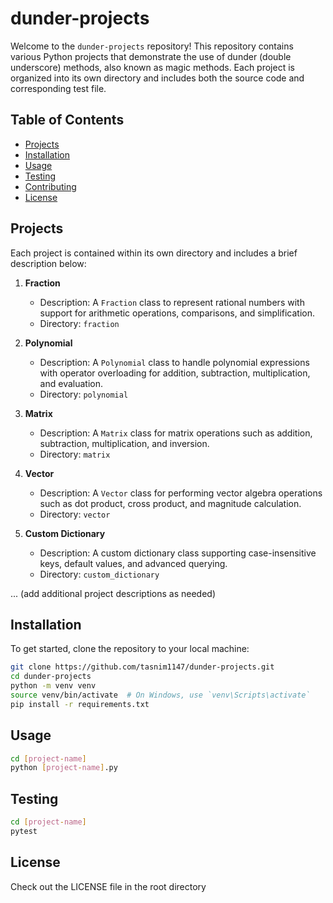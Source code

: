 # dunder-projects

Welcome to the `dunder-projects` repository! This repository contains various Python projects that demonstrate the use of dunder (double underscore) methods, also known as magic methods. Each project is organized into its own directory and includes both the source code and corresponding test file.

## Table of Contents

- [Projects](#projects)
- [Installation](#installation)
- [Usage](#usage)
- [Testing](#testing)
- [Contributing](#contributing)
- [License](#license)

## Projects

Each project is contained within its own directory and includes a brief description below:

1. **Fraction**
    - Description: A `Fraction` class to represent rational numbers with support for arithmetic operations, comparisons, and simplification.
    - Directory: `fraction`

2. **Polynomial**
    - Description: A `Polynomial` class to handle polynomial expressions with operator overloading for addition, subtraction, multiplication, and evaluation.
    - Directory: `polynomial`

3. **Matrix**
    - Description: A `Matrix` class for matrix operations such as addition, subtraction, multiplication, and inversion.
    - Directory: `matrix`

4. **Vector**
    - Description: A `Vector` class for performing vector algebra operations such as dot product, cross product, and magnitude calculation.
    - Directory: `vector`

5. **Custom Dictionary**
    - Description: A custom dictionary class supporting case-insensitive keys, default values, and advanced querying.
    - Directory: `custom_dictionary`

... (add additional project descriptions as needed)

## Installation

To get started, clone the repository to your local machine:

```bash
git clone https://github.com/tasnim1147/dunder-projects.git
cd dunder-projects
python -m venv venv
source venv/bin/activate  # On Windows, use `venv\Scripts\activate`
pip install -r requirements.txt
```

## Usage
```bash
cd [project-name]
python [project-name].py
```

## Testing
```bash
cd [project-name]
pytest
```
## License
Check out the LICENSE file in the root directory
